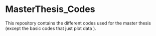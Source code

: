 # MasterThesis_Codes

This repository contains the different codes used for the master thesis (except the basic codes that just plot data ). 


